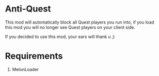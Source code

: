 # Anti-Quest

This mod will automatically block all Quest players you run into,
if you load this mod you will no longer see Quest players on your client side.

If you decided to use this mod, your ears will thank u ;)

# Requirements
1) MelonLoader
